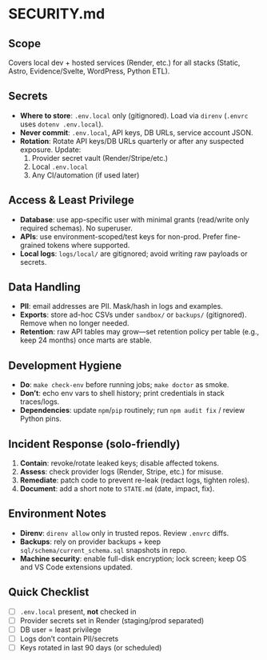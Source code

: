 # SECURITY.md

## Scope
Covers local dev + hosted services (Render, etc.) for all stacks (Static, Astro, Evidence/Svelte, WordPress, Python ETL).

## Secrets
- **Where to store**: `.env.local` only (gitignored). Load via `direnv` (`.envrc` uses `dotenv .env.local`).
- **Never commit**: `.env.local`, API keys, DB URLs, service account JSON.
- **Rotation**: Rotate API keys/DB URLs quarterly or after any suspected exposure. Update:
  1) Provider secret vault (Render/Stripe/etc.)
  2) Local `.env.local`
  3) Any CI/automation (if used later)

## Access & Least Privilege
- **Database**: use app-specific user with minimal grants (read/write only required schemas). No superuser.
- **APIs**: use environment-scoped/test keys for non-prod. Prefer fine-grained tokens where supported.
- **Local logs**: `logs/local/` are gitignored; avoid writing raw payloads or secrets.

## Data Handling
- **PII**: email addresses are PII. Mask/hash in logs and examples.
- **Exports**: store ad-hoc CSVs under `sandbox/` or `backups/` (gitignored). Remove when no longer needed.
- **Retention**: raw API tables may grow—set retention policy per table (e.g., keep 24 months) once marts are stable.

## Development Hygiene
- **Do**: `make check-env` before running jobs; `make doctor` as smoke.
- **Don’t**: echo env vars to shell history; print credentials in stack traces/logs.
- **Dependencies**: update `npm`/`pip` routinely; run `npm audit fix` / review Python pins.

## Incident Response (solo-friendly)
1. **Contain**: revoke/rotate leaked keys; disable affected tokens.
2. **Assess**: check provider logs (Render, Stripe, etc.) for misuse.
3. **Remediate**: patch code to prevent re-leak (redact logs, tighten roles).
4. **Document**: add a short note to `STATE.md` (date, impact, fix).

## Environment Notes
- **Direnv**: `direnv allow` only in trusted repos. Review `.envrc` diffs.
- **Backups**: rely on provider backups + keep `sql/schema/current_schema.sql` snapshots in repo.
- **Machine security**: enable full-disk encryption; lock screen; keep OS and VS Code extensions updated.

## Quick Checklist
- [ ] `.env.local` present, **not** checked in
- [ ] Provider secrets set in Render (staging/prod separated)
- [ ] DB user = least privilege
- [ ] Logs don’t contain PII/secrets
- [ ] Keys rotated in last 90 days (or scheduled)